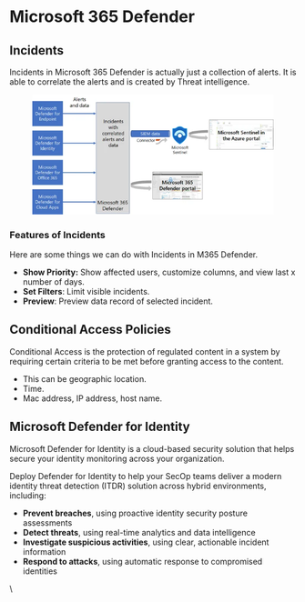 # Microsoft 365 Defender

## Incidents

Incidents in Microsoft 365 Defender is actually just a collection of alerts. It is able to correlate the alerts and is created by Threat intelligence.

<figure><img src="../.gitbook/assets/image (1) (1) (1) (1).png" alt=""><figcaption></figcaption></figure>

### Features of Incidents

Here are some things we can do with Incidents in M365 Defender.

* **Show Priority:** Show affected users, customize columns, and view last x number of days.
* **Set Filters**: Limit visible incidents.
* **Preview**: Preview data record of selected incident.



## Conditional Access Policies

Conditional Access is the protection of regulated content in a system by requiring certain criteria to be met before granting access to the content.

* This can be geographic location.
* Time.
* Mac address, IP address, host name.



## Microsoft Defender for Identity

Microsoft Defender for Identity is a cloud-based security solution that helps secure your identity monitoring across your organization.

Deploy Defender for Identity to help your SecOp teams deliver a modern identity threat detection (ITDR) solution across hybrid environments, including:

* **Prevent breaches**, using proactive identity security posture assessments
* **Detect threats**, using real-time analytics and data intelligence
* **Investigate suspicious activities**, using clear, actionable incident information
* **Respond to attacks**, using automatic response to compromised identities

\
